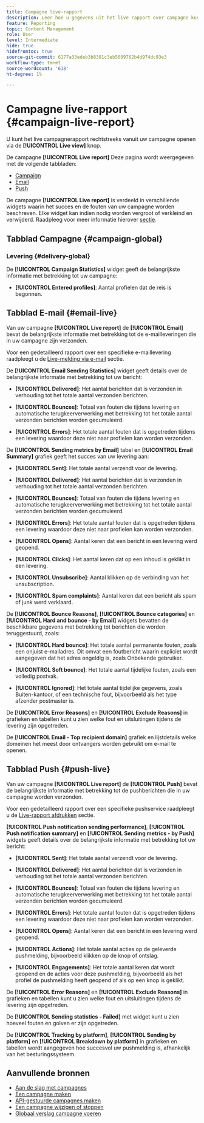 ```yaml
---
title: Campagne live-rapport
description: Leer hoe u gegevens uit het live rapport over campagne kunt gebruiken
feature: Reporting
topic: Content Management
role: User
level: Intermediate
hide: true
hidefromtoc: true
source-git-commit: 6177a33edeb3b8381c3eb5609762b4d974dc93e3
workflow-type: tm+mt
source-wordcount: '618'
ht-degree: 1%

---
```


# Campagne live-rapport {#campaign-live-report}

U kunt het live campagnerapport rechtstreeks vanuit uw campagne openen via de **[!UICONTROL Live view]** knop.

De campagne **[!UICONTROL Live report]** Deze pagina wordt weergegeven met de volgende tabbladen:

* [Campaign](#campaign-live)
* [Email](#email-live)
* [Push](#push-live)

De campagne **[!UICONTROL Live report]** is verdeeld in verschillende widgets waarin het succes en de fouten van uw campagne worden beschreven. Elke widget kan indien nodig worden vergroot of verkleind en verwijderd. Raadpleeg voor meer informatie hierover [sectie](../reports/live-report.md#modify-dashboard).

## Tabblad Campagne {#campaign-global}

### Levering {#delivery-global}

De **[!UICONTROL Campaign Statistics]** widget geeft de belangrijkste informatie met betrekking tot uw campagne:

* **[!UICONTROL Entered profiles]**: Aantal profielen dat de reis is begonnen.

<!--
### Experimentation tab (#experimentation-live)

From your Campaign **[!UICONTROL Live report]**, the **[!UICONTROL Experimentation]** tab details the main information relative to how each variant is performing and if there is was winner during the test.
-->
## Tabblad E-mail {#email-live}

Van uw campagne **[!UICONTROL Live report]** de **[!UICONTROL Email]** bevat de belangrijkste informatie met betrekking tot de e-mailleveringen die in uw campagne zijn verzonden.

Voor een gedetailleerd rapport over een specifieke e-maillevering raadpleegt u de [Live-melding via e-mail](../reports/email-live-report.md) sectie.

De **[!UICONTROL Email Sending Statistics]** widget geeft details over de belangrijkste informatie met betrekking tot uw bericht:

* **[!UICONTROL Delivered]**: Het aantal berichten dat is verzonden in verhouding tot het totale aantal verzonden berichten.

* **[!UICONTROL Bounces]**: Totaal van fouten die tijdens levering en automatische terugkeerverwerking met betrekking tot het totale aantal verzonden berichten worden gecumuleerd.

* **[!UICONTROL Errors]**: Het totale aantal fouten dat is opgetreden tijdens een levering waardoor deze niet naar profielen kan worden verzonden.

De **[!UICONTROL Sending metrics by Email]** tabel en **[!UICONTROL Email Summary]** grafiek geeft het succes van uw levering aan:

* **[!UICONTROL Sent]**: Het totale aantal verzendt voor de levering.

* **[!UICONTROL Delivered]**: Het aantal berichten dat is verzonden in verhouding tot het totale aantal verzonden berichten.

* **[!UICONTROL Bounces]**: Totaal van fouten die tijdens levering en automatische terugkeerverwerking met betrekking tot het totale aantal verzonden berichten worden gecumuleerd.

* **[!UICONTROL Errors]**: Het totale aantal fouten dat is opgetreden tijdens een levering waardoor deze niet naar profielen kan worden verzonden.

* **[!UICONTROL Opens]**: Aantal keren dat een bericht in een levering werd geopend.

* **[!UICONTROL Clicks]**: Het aantal keren dat op een inhoud is geklikt in een levering.

* **[!UICONTROL Unsubscribe]**: Aantal klikken op de verbinding van het unsubscription.

* **[!UICONTROL Spam complaints]**: Aantal keren dat een bericht als spam of junk werd verklaard.

De **[!UICONTROL Bounce Reasons]**, **[!UICONTROL Bounce categories]** en **[!UICONTROL Hard and bounce - by Email]** widgets bevatten de beschikbare gegevens met betrekking tot berichten die worden teruggestuurd, zoals:

* **[!UICONTROL Hard bounce]**: Het totale aantal permanente fouten, zoals een onjuist e-mailadres. Dit omvat een foutbericht waarin expliciet wordt aangegeven dat het adres ongeldig is, zoals Onbekende gebruiker.

* **[!UICONTROL Soft bounce]**: Het totale aantal tijdelijke fouten, zoals een volledig postvak.

* **[!UICONTROL Ignored]**: Het totale aantal tijdelijke gegevens, zoals Buiten-kantoor, of een technische fout, bijvoorbeeld als het type afzender postmaster is.

De **[!UICONTROL Error Reasons]** en **[!UICONTROL Exclude Reasons]** in grafieken en tabellen kunt u zien welke fout en uitsluitingen tijdens de levering zijn opgetreden.

De **[!UICONTROL Email - Top recipient domain]** grafiek en lijstdetails welke domeinen het meest door ontvangers worden gebruikt om e-mail te openen.

## Tabblad Push {#push-live}

Van uw campagne **[!UICONTROL Live report]** de **[!UICONTROL Push]** bevat de belangrijkste informatie met betrekking tot de pushberichten die in uw campagne worden verzonden.

Voor een gedetailleerd rapport over een specifieke pushservice raadpleegt u de [Live-rapport afdrukken](../reports/push-live-report.md) sectie.

**[!UICONTROL Push notification sending performance]**, **[!UICONTROL Push notification summary]** en **[!UICONTROL Sending metrics - by Push]** widgets geeft details over de belangrijkste informatie met betrekking tot uw bericht:

* **[!UICONTROL Sent]**: Het totale aantal verzendt voor de levering.

* **[!UICONTROL Delivered]**: Het aantal berichten dat is verzonden in verhouding tot het totale aantal verzonden berichten.

* **[!UICONTROL Bounces]**: Totaal van fouten die tijdens levering en automatische terugkeerverwerking met betrekking tot het totale aantal verzonden berichten worden gecumuleerd.

* **[!UICONTROL Errors]**: Het totale aantal fouten dat is opgetreden tijdens een levering waardoor deze niet naar profielen kan worden verzonden.

* **[!UICONTROL Opens]**: Aantal keren dat een bericht in een levering werd geopend.

* **[!UICONTROL Actions]**: Het totale aantal acties op de geleverde pushmelding, bijvoorbeeld klikken op de knop of ontslag.

* **[!UICONTROL Engagements]**: Het totale aantal keren dat wordt geopend en de acties voor deze pushmelding, bijvoorbeeld als het profiel de pushmelding heeft geopend of als op een knop is geklikt.

De **[!UICONTROL Error Reasons]** en **[!UICONTROL Exclude Reasons]** in grafieken en tabellen kunt u zien welke fout en uitsluitingen tijdens de levering zijn opgetreden.

De **[!UICONTROL Sending statistics - Failed]** met widget kunt u zien hoeveel fouten en golven er zijn opgetreden.

De **[!UICONTROL Tracking by platform]**, **[!UICONTROL Sending by platform]** en **[!UICONTROL Breakdown by platform]** in grafieken en tabellen wordt aangegeven hoe succesvol uw pushmelding is, afhankelijk van het besturingssysteem.

## Aanvullende bronnen

* [Aan de slag met campagnes](get-started-with-campaigns.md)
* [Een campagne maken](create-campaign.md)
* [API-gestuurde campagnes maken](api-triggered-campaigns.md)
* [Een campagne wijzigen of stoppen](modify-stop-campaign.md)
* [Globaal verslag campagne voeren](campaign-global-report.md)
